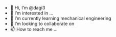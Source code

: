 - 👋 Hi, I’m @dagi3
- 👀 I’m interested in ...
- 🌱 I’m currently learning mechanical engineering 
- 💞️ I’m looking to collaborate on 
- 📫 How to reach me ...

<!---
dagi3/dagi3 is a ✨ very commited girl for her work ✨ 
--->
